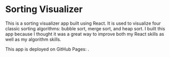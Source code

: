 # Sorting Visualizer

This is a sorting visualizer app built using React. It is used to visualize four classic sorting algorithms: bubble sort, merge sort, and heap sort. I built this app because I thought it was a great way to improve both my React skills as well as my algorithm skills.

This app is deployed on GitHub Pages: .
